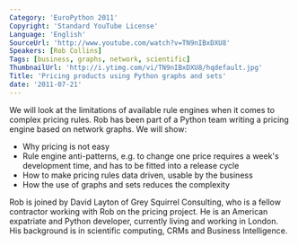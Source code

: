 ```yaml
---
Category: 'EuroPython 2011'
Copyright: 'Standard YouTube License'
Language: 'English'
SourceUrl: 'http://www.youtube.com/watch?v=TN9nIBxDXU8'
Speakers: [Rob Collins]
Tags: [business, graphs, network, scientific]
ThumbnailUrl: 'http://i.ytimg.com/vi/TN9nIBxDXU8/hqdefault.jpg'
Title: 'Pricing products using Python graphs and sets'
date: '2011-07-21'
---
```

We will look at the limitations of available rule engines when it comes to
complex pricing rules. Rob has been part of a Python team writing a pricing
engine based on network graphs. We will show:

  * Why pricing is not easy
  * Rule engine anti-patterns, e.g. to change one price requires a week's development time, and has to be fitted into a release cycle
  * How to make pricing rules data driven, usable by the business
  * How the use of graphs and sets reduces the complexity

Rob is joined by David Layton of Grey Squirrel Consulting, who is a fellow
contractor working with Rob on the pricing project. He is an American
expatriate and Python developer, currently living and working in London. His
background is in scientific computing, CRMs and Business Intelligence.

